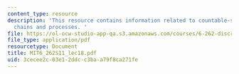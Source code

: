 ```yaml
---
content_type: resource
description: 'This resource contains information related to countable-state Markov
  chains and processes. '
file: https://ol-ocw-studio-app-qa.s3.amazonaws.com/courses/6-262-discrete-stochastic-processes-spring-2011/3cecee2c03e12ddcc3baa79f8ca271fe_MIT6_262S11_lec18.pdf
file_type: application/pdf
resourcetype: Document
title: MIT6_262S11_lec18.pdf
uid: 3cecee2c-03e1-2ddc-c3ba-a79f8ca271fe
---
```

